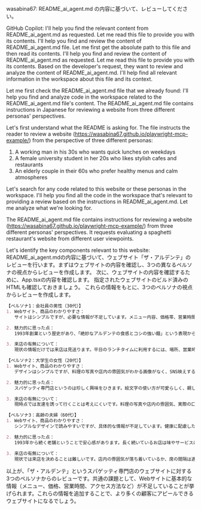 wasabina67: README_ai_agent.md
の内容に基づいて、レビューしてください。

GitHub Copilot: I'll help you find the relevant content from README_ai_agent.md as requested. Let me read this file to provide you with its contents. I'll help you find and review the content of README_ai_agent.md file. Let me first get the absolute path to this file and then read its contents. I'll help you find and review the content of README_ai_agent.md as requested. Let me read this file to provide you with its contents. Based on the developer's request, they want to review and analyze the content of README_ai_agent.md. I'll help find all relevant information in the workspace about this file and its context.

Let me first check the README_ai_agent.md file that we already found: I'll help you find and analyze code in the workspace related to the README_ai_agent.md file's content. The README_ai_agent.md file contains instructions in Japanese for reviewing a website from three different personas' perspectives.

Let's first understand what the README is asking for. The file instructs the reader to review a website (https://wasabina67.github.io/playwright-mcp-example/) from the perspective of three different personas:
1. A working man in his 30s who wants quick lunches on weekdays
2. A female university student in her 20s who likes stylish cafes and restaurants
3. An elderly couple in their 60s who prefer healthy menus and calm atmospheres

Let's search for any code related to this website or these personas in the workspace. I'll help you find all the code in the workspace that's relevant to providing a review based on the instructions in README_ai_agent.md. Let me analyze what we're looking for.

The README_ai_agent.md file contains instructions for reviewing a website (https://wasabina67.github.io/playwright-mcp-example/) from three different personas' perspectives. It requests evaluating a spaghetti restaurant's website from different user viewpoints.

Let's identify the key components relevant to this website: README_ai_agent.mdの内容に基づいて、ウェブサイト「ザ・アルデンテ」のレビューを行います。まずはウェブサイトの内容を確認し、3つの異なるペルソナの視点からレビューを作成します。 次に、ウェブサイトの内容を確認するために、App.tsxの内容を確認します。 指定されたウェブサイトのビルド済みのHTMLも確認しておきましょう。 これらの情報をもとに、3つのペルソナの視点からレビューを作成します。

```markdown
【ペルソナ1：会社員の男性（30代）】
1. Webサイト、商品のわかりやすさ：
   サイトはシンプルですが、必要な情報が不足しています。メニュー内容、価格帯、営業時間、店舗の場所などの基本情報がなく、ランチタイムに利用するかどうかの判断ができません。スパゲッティ専門店であることはわかりますが、どのようなメニューがあるのか、ランチセットはあるのか、テイクアウトは可能かなど、忙しいビジネスマンとして知りたい情報が見当たりません。

2. 魅力的に思った点：
   1993年創業という歴史があり、「絶妙なアルデンテの食感とコシの強い麺」という表現から、専門店ならではの本格的なパスタが期待できそうです。シンプルなデザインで見やすく、スマートフォンでも閲覧しやすいのは良い点です。スパゲッティへのこだわりが感じられるのは興味を引きます。

3. 来店の有無について：
   現状の情報だけでは来店は見送ります。平日のランチタイムに利用するには、場所、営業時間、価格帯、メニューのバリエーション、混雑状況など、時間を効率的に使うための情報が必要です。また、週末に家族で訪れる場合も、子供向けメニューの有無、アクセス方法、駐車場の有無などの情報が欲しいところです。情報を追加していただけると再検討します。

【ペルソナ2：大学生の女性（20代）】
1. Webサイト、商品のわかりやすさ：
   デザインはシンプルですが、料理の写真や店内の雰囲気がわかる画像がなく、SNS映えするかどうか判断できません。メニューの種類や特徴的な料理、価格帯の情報も欲しいです。また、店舗のSNSアカウントへのリンクがないので、実際の料理や雰囲気を確認するのが難しいです。ビジュアル面での情報が不足していると感じます。

2. 魅力的に思った点：
   スパゲッティ専門店というのは珍しく興味をひきます。絵文字の使い方が可愛らしく、親しみやすい印象です。「絶妙なアルデンテの食感」という表現から本格的なイタリアンが楽しめそうな期待があります。専門店なので、おしゃれな雰囲気とクオリティの高い料理が期待できそうです。

3. 来店の有無について：
   現時点では友達を誘って行くことは考えにくいです。料理の写真や店内の雰囲気、実際の口コミなどの情報がないため、SNS映えするかどうかの判断ができません。また、価格帯も不明なので、学生の予算に合うかどうかもわかりません。もう少し具体的な情報や写真があれば、友人とのランチやディナーの候補として検討したいです。

【ペルソナ3：高齢の夫婦（60代）】
1. Webサイト、商品のわかりやすさ：
   シンプルなデザインで読みやすいですが、具体的な情報が不足しています。健康に配慮したメニューがあるのか、塩分控えめなどの選択肢があるのか、アレルギー対応はしているのかなど、高齢者として知りたい情報がありません。また、アクセス方法や駐車場の有無、バリアフリー対応など、来店するために必要な情報も記載されていないのが残念です。

2. 魅力的に思った点：
   1993年から続く老舗ということで安心感があります。長く続いているお店は味やサービスに定評があると思われ、信頼できます。また、「絶妙なアルデンテの食感」という表現から、料理へのこだわりが感じられ、本格的なイタリアン料理が楽しめそうです。余計な装飾がないシンプルなサイトは、高齢者にとって見やすく好印象です。

3. 来店の有無について：
   現状では来店を決めることは難しいです。店内の雰囲気が落ち着いているか、席の間隔は適切か、騒がしくないか、予約は可能かなど、高齢者にとって重要な情報が不足しています。また、健康に配慮したメニューの有無や価格帯も判断材料になります。電話番号や問い合わせ先があれば、直接確認したいところです。より詳細な情報が追加されれば、ゆっくり食事を楽しむ場所として検討したいと思います。
```

以上が、「ザ・アルデンテ」というスパゲッティ専門店のウェブサイトに対する3つのペルソナからのレビューです。共通の課題として、Webサイトに基本的な情報（メニュー、価格、営業時間、アクセス方法など）が不足していることが挙げられます。これらの情報を追加することで、より多くの顧客にアピールできるウェブサイトになるでしょう。
